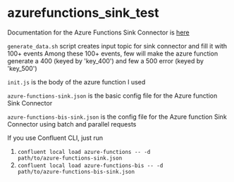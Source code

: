 # azurefunctions_sink_test

Documentation for the Azure Functions Sink Connector is [here](https://docs.confluent.io/current/connect/kafka-connect-azure-functions/index.html)

<code>generate_data.sh</code> script creates input topic for sink connector and fill it with 100+ events
Among these 100+ events, few will make the azure function generate a 400 (keyed by 'key_400') and few a 500 error (keyed by 'key_500')

<code>init.js</code> is the body of the azure function I used

<code>azure-functions-sink.json</code> is the basic config file for the Azure function Sink Connector

<code>azure-functions-bis-sink.json</code> is the  config file for the Azure function Sink Connector using batch and parallel requests

If you use Confluent CLI, just run
1. <code>confluent local load azure-functions -- -d path/to/azure-functions-sink.json</code>
2. <code>confluent local load azure-functions-bis -- -d path/to/azure-functions-bis-sink.json</code>



